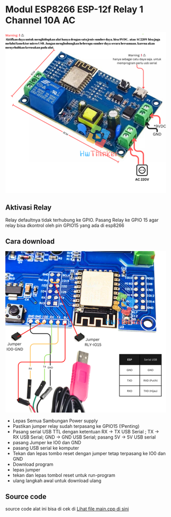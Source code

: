 # Modul ESP8266 ESP-12f Relay 1 Channel  10A AC
![](https://github.com/hwthinker/esp8266-relay1ch-AC/blob/main/picture/1.png)
## Aktivasi Relay
Relay defaultnya tidak terhubung ke GPIO. Pasang Relay ke GPIO 15 agar relay bisa dkontrol oleh pin GPIO15  yang  ada di esp8266
## Cara download
![](https://github.com/hwthinker/esp8266-relay1ch-AC/blob/main/picture/02.png)
- Lepas Semua Sambungan Power supply
- Pastikan jumper relay sudah terpasang ke GPIO15 (!Penting)
- Pasang serial USB TTL dengan ketentuan RX -> TX USB Serial ; TX -> RX USB Serial; GND -> GND USB Serial; pasang 5V -> 5V USB serial 
- pasang Jumper ke IO0 dan GND
- pasang USB serial ke komputer
- Tekan dan lepas tombo reset dengan jumper tetap terpasang ke IO0 dan GND
- Download program 
- lepas jumper
- tekan dan lepas tombol reset untuk run-program
- ulang langkah awal untuk download ulang
## Source code
source code alat ini bisa di cek di [Lihat file main.cpp di sini](https://github.com/hwthinker/esp8266-relay1ch-AC/blob/main/src/main.cpp)
